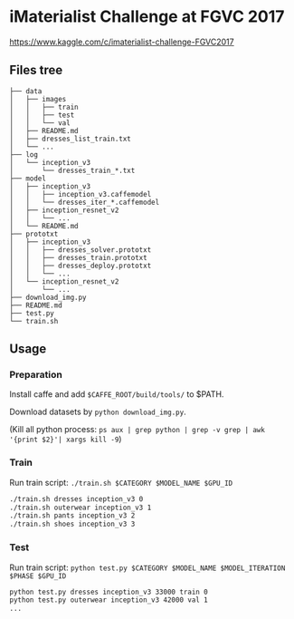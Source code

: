 # iMaterialist Challenge at FGVC 2017

https://www.kaggle.com/c/imaterialist-challenge-FGVC2017

## Files tree

```
├── data
│   ├── images
│   │   ├── train
│   │   ├── test
│   │   └── val
│   ├── README.md
│   ├── dresses_list_train.txt
│   └── ...
├── log
│   └── inception_v3
│       └── dresses_train_*.txt
├── model
│   ├── inception_v3
│   │   ├── inception_v3.caffemodel
│   │   └── dresses_iter_*.caffemodel
│   ├── inception_resnet_v2
│   │   └── ...
│   └── README.md
├── prototxt
│   ├── inception_v3
│   │   ├── dresses_solver.prototxt
│   │   ├── dresses_train.prototxt
│   │   ├── dresses_deploy.prototxt
│   │   └── ...
│   └── inception_resnet_v2
│       └── ...
├── download_img.py
├── README.md
├── test.py
└── train.sh
```

## Usage

### Preparation

Install caffe and add `$CAFFE_ROOT/build/tools/` to $PATH.

Download datasets by `python download_img.py`.

(Kill all python process: `ps aux | grep python | grep -v grep | awk '{print $2}'| xargs kill -9`)

### Train

Run train script: `./train.sh $CATEGORY $MODEL_NAME $GPU_ID`

```bash
./train.sh dresses inception_v3 0
./train.sh outerwear inception_v3 1
./train.sh pants inception_v3 2
./train.sh shoes inception_v3 3
```

### Test

Run train script: `python test.py $CATEGORY $MODEL_NAME $MODEL_ITERATION $PHASE $GPU_ID`

```bash
python test.py dresses inception_v3 33000 train 0
python test.py outerwear inception_v3 42000 val 1
...
```
